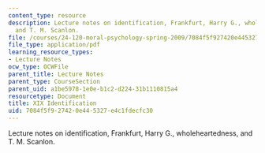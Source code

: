 ```yaml
---
content_type: resource
description: Lecture notes on identification, Frankfurt, Harry G., wholeheartedness,
  and T. M. Scanlon.
file: /courses/24-120-moral-psychology-spring-2009/7084f5f927420e445327e4c1fdecfc30_MIT24_120s09_lec19.pdf
file_type: application/pdf
learning_resource_types:
- Lecture Notes
ocw_type: OCWFile
parent_title: Lecture Notes
parent_type: CourseSection
parent_uid: a1be5978-1e0e-b1c2-d224-31b1110815a4
resourcetype: Document
title: XIX Identification
uid: 7084f5f9-2742-0e44-5327-e4c1fdecfc30
---
```

Lecture notes on identification, Frankfurt, Harry G., wholeheartedness, and T. M. Scanlon.

